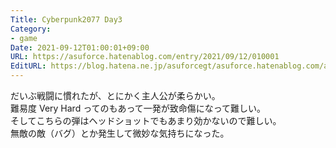 ```yaml
---
Title: Cyberpunk2077 Day3
Category:
- game
Date: 2021-09-12T01:00:01+09:00
URL: https://asuforce.hatenablog.com/entry/2021/09/12/010001
EditURL: https://blog.hatena.ne.jp/asuforcegt/asuforce.hatenablog.com/atom/entry/13574176438010686818
---
```


だいぶ戦闘に慣れたが、とにかく主人公が柔らかい。  
難易度 Very Hard ってのもあって一発が致命傷になって難しい。  
そしてこちらの弾はヘッドショットでもあまり効かないので難しい。  
無敵の敵（バグ）とか発生して微妙な気持ちになった。
